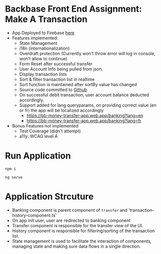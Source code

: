 # Backbase Front End Assignment: Make A Transaction
- App Deployed to Firebase [here](https://bb-money-transfer-app.web.app/banking)
- Features implemented:
    - State Management
    - i18n (internationalization)
    - Overdraft protection (Currently won't throw error will log in console, won't allow to continue)
    - Form Reset after successful transfer
    - User Account Info being pulled from json.
    - Display transaction lists
    - Sort & filter transaction list in realtime
    - Sort function is maintained after sortBy value has changed
    - Source code committed to [Github](https://github.com/aamirvohra/moneytransfer)
    - On successful debit transaction, user account balance deducted accordingly.
    - Support added for lang queryparams, on providing correct value (en or fr) the app will be localized accordingly
        - https://bb-money-transfer-app.web.app/banking?lang=en
        - https://bb-money-transfer-app.web.app/banking?lang=fr
- Bonus Features not implemented
    - Test Coverage (didn't attempt)
    - a11y: WCAG level A
    

# Run Application

``npm i``

``ng serve``

# Application Strcuture

- Banking component is parent component of `transfer` and 'transaction-history-component.ts'
- On app init user, user are redirected to banking component
- Transfer component is responsible for the transfer view of the UI.
- History component is responsible for filtering/sorting of the transaction list.
- State management is used to facilitate the interaction of components, managing state and making sure 
data flows in a single direction.
